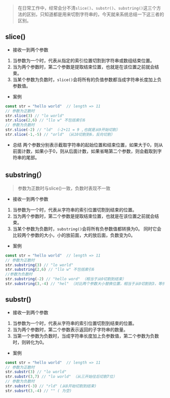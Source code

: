 > 在日常工作中，经常会分不清`slice()`、`substr()`、`substring()`这三个方法的区别，只知道都是用来切割字符串的，今天就来系统总结一下这三者的区别。

## slice()
- 接收一到两个参数
1. 当参数为一个时，代表从指定的索引位置切割到字符串或数组结束位置。
2. 当为两个参数时，第二个参数是提取结束位置，也就是在该位置之前就会结束。
3. 当某个参数为负数时，`slice()`会将所有的负值参数都当成字符串长度加上负参数值。
- 案例
```js
const str = "hello world"  // length => 11
// 参数为正数时
str.slice(3) // "lo world"
str.slice(2,6) // "llo w" 不包括索引6
// 参数为负数时
str.slice(-2) // "ld" （-2+11 = 9 ,也就是从9开始切割）
str.slice(-1,-5) // "orld" （从10切割到6，反向切割）
```
- 总结 
两个参数分别表示截取字符串的起始位置和结束位置，如果大于0，则从前面计数，如果小于0，则从后面计数，如果省略第二个参数，则会截取到字符串的尾部。

## substring(）
> 参数为正数时与slice()一致，负数时表现不一致
- 接收一到两个参数
1. 当参数为一个时，代表从字符串的索引位置切割到结束的位置。
2. 当为两个参数时，第二个参数是提取结束位置，也就是在该位置之前就会结束。
3. 当某个参数为负数时，`substring()`会将所有负参数值都转换为0。
同时它会比较两个参数的大小，小的放前面，大的放后面，负数变为0。
- 案例
```js
const str = "hello world"  // length => 11
// 参数为正数时
str.substring(3) // "lo world"
str.substring(2,6) // "llo w" 不包括索引6
//参数为负数时
str.substring(-2) // "hello word" （相当于从0切割到结束）
str.substring(3,-4) // "hel" （对比两个参数大小替换位置，相当于从0切割到3，等价于str.substring(0,3)）

```

## substr()
- 接收一到两个参数
1. 当参数为一个时，代表从字符串的索引位置切割到结束的位置。
2. 当为两个参数时，第二个参数表示返回的子字符串的数量。
3. 当第一个参数为负数时，当成字符串长度加上负参数值，第二个参数为负数时，则转化为0。
- 案例
```js
const str = "hello world"  // length => 11
// 参数为正数时
str.substr(3) // "lo world"
str.substr(3,7) // "lo world" （从三开始往后切割7位）
// 参数为负数时
str.substr(-3) // "rld" (从8开始切割到结束)
str.subsrt(3,-4) // "" ( 为空)
```
